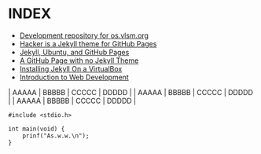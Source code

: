 ---
---

# INDEX

* [Development repository for os.vlsm.org](https://github.com/OSP4DISS/SistemOperasiDev/)
* [Hacker is a Jekyll theme for GitHub Pages](https://github.com/pages-themes/hacker/)
* [Jekyll, Ubuntu, and GitHub Pages](https://jekyll.vlsm.org/)
* [A GitHub Page with no Jekyll Theme](https://doit.vlsm.org/001.html)
* [Installing Jekyll On a VirtualBox](https://doit.vlsm.org/005.html)
* [Introduction to Web Development](https://www.youtube.com/playlist?list=PLZlA0Gpn_vH-cEDOofOujFIknfZZpIk3a)

| AAAAA | BBBBB | CCCCC | DDDDD |
| AAAAA | BBBBB | CCCCC | DDDDD |
| AAAAA | BBBBB | CCCCC | DDDDD |

```
#include <stdio.h>

int main(void) {
    prinf("As.w.w.\n");
}

```

<br>


